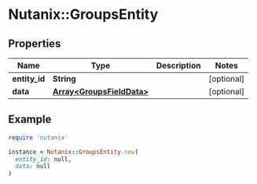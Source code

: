 # Nutanix::GroupsEntity

## Properties

| Name | Type | Description | Notes |
| ---- | ---- | ----------- | ----- |
| **entity_id** | **String** |  | [optional] |
| **data** | [**Array&lt;GroupsFieldData&gt;**](GroupsFieldData.md) |  | [optional] |

## Example

```ruby
require 'nutanix'

instance = Nutanix::GroupsEntity.new(
  entity_id: null,
  data: null
)
```

